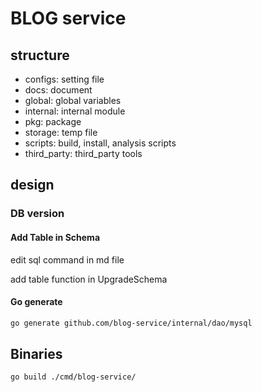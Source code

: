 # BLOG service

## structure

- configs: setting file
- docs: document
- global: global variables
- internal: internal module
	<!-- TODO: -->
- pkg: package
- storage: temp file
- scripts: build, install, analysis scripts
- third_party: third_party tools
## design

### DB version

#### Add Table in Schema

edit sql command in md file

add table function in UpgradeSchema

#### Go generate

```sh
go generate github.com/blog-service/internal/dao/mysql
```
## Binaries

```sh
go build ./cmd/blog-service/
```
